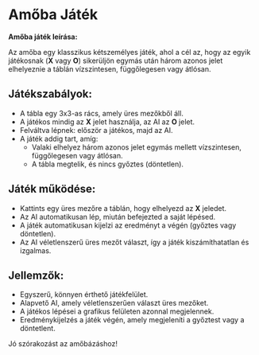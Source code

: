 <body>
        <h1>Amőba Játék</h1>
        <p><strong>Amőba játék leírása:</strong></p>
        <p>Az amőba egy klasszikus kétszemélyes játék, ahol a cél az, hogy az egyik játékosnak (<strong>X</strong> vagy <strong>O</strong>) sikerüljön egymás után három azonos jelet elhelyeznie a táblán vízszintesen, függőlegesen vagy átlósan.</p>
        <h2>Játékszabályok:</h2>
        <ul>
            <li>A tábla egy 3x3-as rács, amely üres mezőkből áll.</li>
            <li>A játékos mindig az <strong>X</strong> jelet használja, az AI az <strong>O</strong> jelet.</li>
            <li>Felváltva lépnek: először a játékos, majd az AI.</li>
            <li>A játék addig tart, amíg:
                <ul>
                    <li>Valaki elhelyez három azonos jelet egymás mellett vízszintesen, függőlegesen vagy átlósan.</li>
                    <li>A tábla megtelik, és nincs győztes (döntetlen).</li>
                </ul>
            </li>
        </ul>
        <h2>Játék működése:</h2>
        <ul>
            <li>Kattints egy üres mezőre a táblán, hogy elhelyezd az <strong>X</strong> jeledet.</li>
            <li>Az AI automatikusan lép, miután befejezted a saját lépésed.</li>
            <li>A játék automatikusan kijelzi az eredményt a végén (győztes vagy döntetlen).</li>
            <li>Az AI véletlenszerű üres mezőt választ, így a játék kiszámíthatatlan és izgalmas.</li>
        </ul>
        <h2>Jellemzők:</h2>
        <ul>
            <li>Egyszerű, könnyen érthető játékfelület.</li>
            <li>Alapvető AI, amely véletlenszerűen választ üres mezőket.</li>
            <li>A játékos lépései a grafikus felületen azonnal megjelennek.</li>
            <li>Eredménykijelzés a játék végén, amely megjeleníti a győztest vagy a döntetlent.</li>
        </ul>
        <p>Jó szórakozást az amőbázáshoz!</p>
</body>
